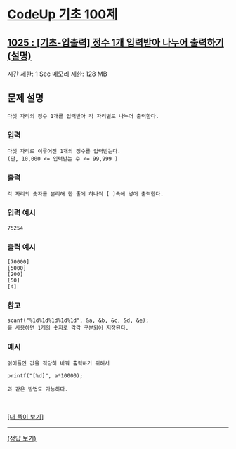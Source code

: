 # [CodeUp 기초 100제](https://codeup.kr/problem.php)

## [1025 : [기초-입출력] 정수 1개 입력받아 나누어 출력하기(설명)](https://codeup.kr/problem.php?id=1025)

시간 제한: 1 Sec  메모리 제한: 128 MB

## 문제 설명

    다섯 자리의 정수 1개를 입력받아 각 자리별로 나누어 출력한다.

### 입력

    다섯 자리로 이루어진 1개의 정수를 입력받는다.
    (단, 10,000 <= 입력받는 수 <= 99,999 )

### 출력

    각 자리의 숫자를 분리해 한 줄에 하나씩 [ ]속에 넣어 출력한다.

### 입력 예시

    75254

### 출력 예시

    [70000]
    [5000]
    [200]
    [50]
    [4]

### 참고

    scanf("%1d%1d%1d%1d%1d", &a, &b, &c, &d, &e);
    를 사용하면 1개의 숫자로 각각 구분되어 저장된다.

### 예시

    읽어들인 값을 적당히 바꿔 출력하기 위해서

    printf("[%d]", a*10000);

    과 같은 방법도 가능하다.

</br>

[[내 풀이 보기]](https://github.com/flexboni/code_up/blob/master/1025/myCode.cpp)

---

[(정답 보기)](https://codeup.kr/showsource.php?id=425034)